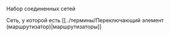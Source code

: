 Набор соединенных сетей

Сеть, у которой есть [[../термины/Переключающий элемент (маршрутизатор)|маршрутизаторы]]